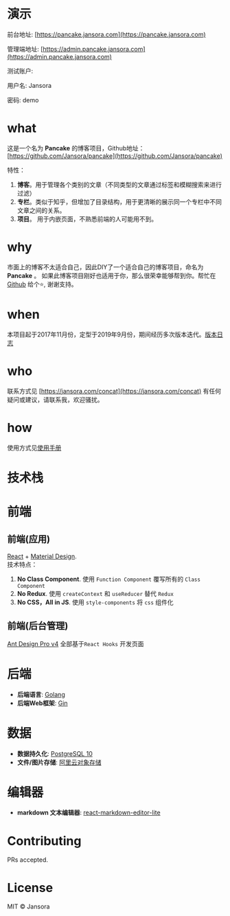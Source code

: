 # 演示
前台地址: [https://pancake.jansora.com](https://pancake.jansora.com)

管理端地址: [https://admin.pancake.jansora.com](https://admin.pancake.jansora.com)

测试账户: 

用户名: Jansora

密码: demo

# what
这是一个名为 **Pancake** 的博客项目，Github地址： [https://github.com/Jansora/pancake](https://github.com/Jansora/pancake)

特性：
1. **博客**。用于管理各个类别的文章（不同类型的文章通过标签和模糊搜索来进行过滤）
2. **专栏**。类似于知乎，但增加了目录结构，用于更清晰的展示同一个专栏中不同文章之间的关系。
3. **项目**。 用于内嵌页面，不熟悉前端的人可能用不到。

# why
市面上的博客不太适合自己，因此DIY了一个适合自己的博客项目，命名为 **Pancake** 。
如果此博客项目刚好也适用于你，那么很荣幸能够帮到你。帮忙在 [Github](https://github.com/Jansora/pancake) 给个⭐️, 谢谢支持。

# when
本项目起于2017年11月份，定型于2019年9月份，期间经历多次版本迭代。[版本日志](https://pancake.jansora.com/topic/pancake/version)
# who
联系方式见 [https://jansora.com/concat](https://jansora.com/concat)
有任何疑问或建议，请联系我，欢迎骚扰。
# how
使用方式见[使用手册](https://pancake.jansora.com/topic/pancake/what-why-when-who-how)
# 技术栈

# 前端
## 前端(应用)
[React](https://reactjs.org) + [Material Design](https://material-ui.com).  
技术特点：
1. **No Class Component**.  使用 `Function Component` 覆写所有的 `Class Component`
2. **No Redux**.  使用 `createContext` 和 `useReducer` 替代 `Redux`
3. **No CSS，All in JS**. 使用 `style-components` 将 `css` 组件化
## 前端(后台管理)
 [Ant Design Pro v4](https://pro.ant.design)
全部基于`React Hooks` 开发页面

# 后端
- **后端语言**: [Golang](https://golang.org)
- **后端Web框架**: [Gin](https://github.com/gin-gonic/gin)

# 数据
- **数据持久化**: [PostgreSQL 10 ](https://www.postgresql.org/)
- **文件/图片存储**: [阿里云对象存储](https://aliyun.com/product/oss)

# 编辑器
- **markdown 文本编辑器**: [react-markdown-editor-lite](https://github.com/HarryChen0506/react-markdown-editor-lite)

# Contributing

PRs accepted.
>

# License

MIT © Jansora
